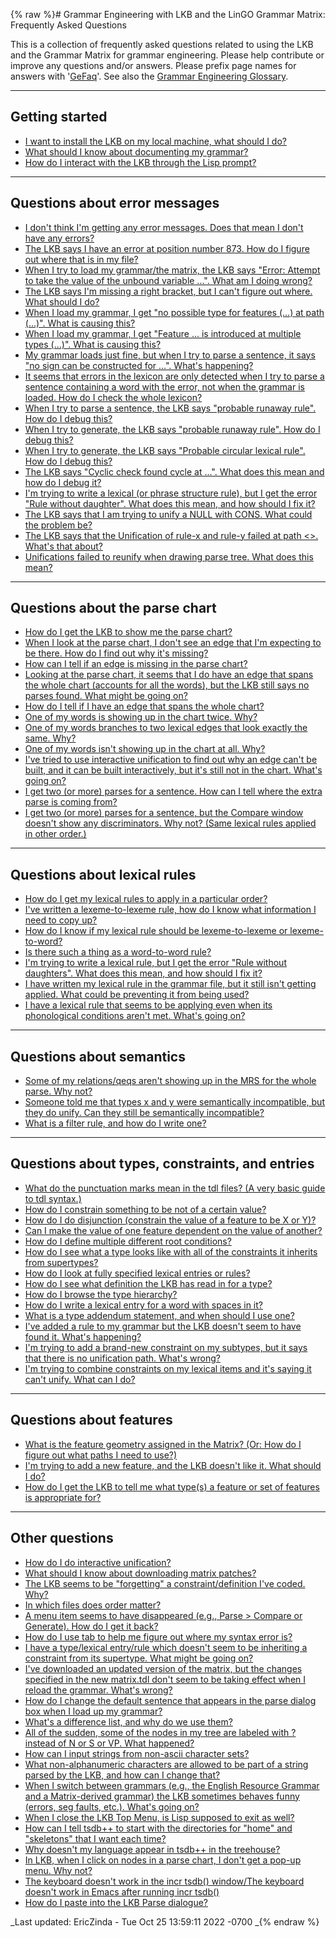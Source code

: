 {% raw %}# Grammar Engineering with LKB and the LinGO Grammar Matrix: Frequently Asked Questions

This is a collection of frequently asked questions related to using the
LKB and the Grammar Matrix for grammar engineering. Please help
contribute or improve any questions and/or answers. Please prefix page
names for answers with '[GeFaq](GeFaq)'. See also the [Grammar
Engineering Glossary](/GeGlossary).

* * *

## Getting started

- [I want to install the LKB on my local machine, what should I
do?](GeFaqLkbInstallation)
- [What should I know about documenting my
grammar?](GeFaqGrammarDocumentation)
- [How do I interact with the LKB through the Lisp
prompt?](GeFaqLispPromptTips)

* * *

## Questions about error messages

- [I don't think I'm getting any error messages. Does that mean I
don't have any errors?](GeFaqNoError)
- [The LKB says I have an error at position number 873. How do I
figure out where that is in my file?](GeFaqLoadScript)
- [When I try to load my grammar/the matrix, the LKB says "Error:
Attempt to take the value of the unbound variable ...". What am I
doing wrong?](../GeFaqGotoChar)
- [The LKB says I'm missing a right bracket, but I can't figure out
where. What should I do?](../GeFaqRightBracket)
- [When I load my grammar, I get "no possible type for features (...)
at path (...)". What is causing this?](../GeFaqNoPossibleType)
- [When I load my grammar, I get "Feature ... is introduced at
multiple types (...)". What is causing this?](GeFaqFeatureMultiType)
- [My grammar loads just fine, but when I try to parse a sentence, it
says "no sign can be constructed for ...". What's
happening?](GeFaqNoSign)
- [It seems that errors in the lexicon are only detected when I try to
parse a sentence containing a word with the error, not when the
grammar is loaded. How do I check the whole
lexicon?](/GeFaqLexiconErrors)
- [When I try to parse a sentence, the LKB says "probable runaway
rule". How do I debug this?](../GeFaqRunawayRule1)
- [When I try to generate, the LKB says "probable runaway rule". How
do I debug this?](GeFaqRunawayRule2)
- [When I try to generate, the LKB says "Probable circular lexical
rule". How do I debug this?](../GeFaqCircularLexRule)
- [The LKB says "Cyclic check found cycle at ...". What does this mean
and how do I debug it?](GeFaqCyclicCheck)
- [I'm trying to write a lexical (or phrase structure rule), but I get
the error "Rule without daughter". What does this mean, and how
should I fix it?](GeFaqRuleWithoutDaughter)
- [The LKB says that I am trying to unify a NULL with CONS. What could
the problem be?](/GeFaqUnifyingNullWithCons)
- [The LKB says that the Unification of rule-x and rule-y failed at
path &lt;&gt;. What's that about?](/GeFaqFailedAtPath)
- [Unifications failed to reunify when drawing parse tree. What does
this mean?](/GeFaqFailedToReunify)

* * *

## Questions about the parse chart

- [How do I get the LKB to show me the parse chart?](GeFaqShowChart)
- [When I look at the parse chart, I don't see an edge that I'm
expecting to be there. How do I find out why it's
missing?](../GeFaqMissingEdge)
- [How can I tell if an edge is missing in the parse
chart?](../GeFaqMissingHowTo)
- [Looking at the parse chart, it seems that I do have an edge that
spans the whole chart (accounts for all the words), but the LKB
still says no parses found. What might be going on?](GeFaqRootFail)
- [How do I tell if I have an edge that spans the whole
chart?](../GeFaqSpanningEdge)
- [One of my words is showing up in the chart twice.
Why?](GeFaqChartTwice)
- [One of my words branches to two lexical edges that look exactly the
same. Why?](/GeFaqTwoLexEdges)
- [One of my words isn't showing up in the chart at all.
Why?](/GeFaqWordNotInChart)
- [I've tried to use interactive unification to find out why an edge
can't be built, and it can be built interactively, but it's still
not in the chart. What's going on?](GeFaqUnifySurprise)
- [I get two (or more) parses for a sentence. How can I tell where the
extra parse is coming from?](/GeFaqExtraParse1)
- [I get two (or more) parses for a sentence, but the Compare window
doesn't show any discriminators. Why not? (Same lexical rules
applied in other order.)](/GeFaqExtraParse2)

* * *

## Questions about lexical rules

- [How do I get my lexical rules to apply in a particular
order?](/GeFaqLexRuleOrder)
- [I've written a lexeme-to-lexeme rule, how do I know what
information I need to copy up?](/GeFaqLexToLexRule)
- [How do I know if my lexical rule should be lexeme-to-lexeme or
lexeme-to-word?](/GeFaqLexToWhatRule)
- [Is there such a thing as a word-to-word
rule?](/GeFaqWordToWordRule)
- [I'm trying to write a lexical rule, but I get the error "Rule
without daughters". What does this mean, and how should I fix
it?](GeFaqRuleWithoutDaughters)
- [I have written my lexical rule in the grammar file, but it still
isn't getting applied. What could be preventing it from being
used?](GeFaqNoEntry2)
- [I have a lexical rule that seems to be applying even when its
phonological conditions aren't met. What's going
on?](GeFaqOverApplicationLexRule)

* * *

## Questions about semantics

- [Some of my relations/qeqs aren't showing up in the MRS for the
whole parse. Why not?](../GeFaqMissingRels)
- [Someone told me that types x and y were semantically incompatible,
but they do unify. Can they still be semantically
incompatible?](/GeFaqSemanticIncompatibility)
- [What is a filter rule, and how do I write one?](/GeFaqFilterRules)

* * *

## Questions about types, constraints, and entries

- [What do the punctuation marks mean in the tdl files? (A very basic
guide to tdl syntax.)](GeFaqTdlSyntax)
- [How do I constrain something to be not of a certain
value?](../GeFaqNegValue)
- [How do I do disjunction (constrain the value of a feature to be X
or Y)?](GeFaqDisjunctiveValue)
- [Can I make the value of one feature dependent on the value of
another?](GeFaqDistributedDisjunction)
- [How do I define multiple different root
conditions?](/GeFaqMultipleRoot)
- [How do I see what a type looks like with all of the constraints it
inherits from supertypes?](../GeFaqExpandedType)
- [How do I look at fully specified lexical entries or
rules?](../GeFaqViewEntry)
- [How do I see what definition the LKB has read in for a
type?](../GeFaqViewType)
- [How do I browse the type hierarchy?](../GeFaqViewHierarchy)
- [How do I write a lexical entry for a word with spaces in
it?](/GeFaqLexEntrySpaces)
- [What is a type addendum statement, and when should I use
one?](../GeFaqTypeAddendum)
- [I've added a rule to my grammar but the LKB doesn't seem to have
found it. What's happening?](../GeFaqNoRule)
- [I'm trying to add a brand-new constraint on my subtypes, but it
says that there is no unification path. What's
wrong?](/GeFaqNoUnificationPath)
- [I'm trying to combine constraints on my lexical items and it's
saying it can't unify. What can I do?](/GeFaqCombineConstraints)

* * *

## Questions about features

- [What is the feature geometry assigned in the Matrix? (Or: How do I
figure out what paths I need to use?)](../GeFaqFeatureGeometry)
- [I'm trying to add a new feature, and the LKB doesn't like it. What
should I do?](../GeFaqNewFeature)
- [How do I get the LKB to tell me what type(s) a feature or set of
features is appropriate for?](GeFaqFindTypeForFeatures)

* * *

## Other questions

- [How do I do interactive unification?](../GeFaqInteractiveUnify)
- [What should I know about downloading matrix
patches?](/GeFaqMatrixPatches)
- [The LKB seems to be "forgetting" a constraint/definition I've
coded. Why?](GeFaqForgottenConstraint)
- [In which files does order matter?](../GeFaqOrderMatters)
- [A menu item seems to have disappeared (e.g., Parse &gt; Compare or
Generate). How do I get it back?](GeFaqExpandMenu)
- [How do I use tab to help me figure out where my syntax error
is?](../GeFaqTabIndentation)
- [I have a type/lexical entry/rule which doesn't seem to be
inheriting a constraint from its supertype. What might be going
on?](GeFaqConfusingTypo)
- [I've downloaded an updated version of the matrix, but the changes
specified in the new matrix.tdl don't seem to be taking effect when
I reload the grammar. What's wrong?](GeFaqTdlTxt)
- [How do I change the default sentence that appears in the parse
dialog box when I load up my grammar?](/GeFaqDefaultSentence)
- [What's a difference list, and why do we use them?](../GeFaqDiffList)
- [All of the sudden, some of the nodes in my tree are labeled with ?
instead of N or S or VP. What happened?](/GeFaqQuestionMarkNodes)
- [How can I input strings from non-ascii character
sets?](GeFaqUnicodeInput)
- [What non-alphanumeric characters are allowed to be part of a string
parsed by the LKB, and how can I change that?](../GeFaqNonAlpha)
- [When I switch between grammars (e.g., the English Resource Grammar
and a Matrix-derived grammar) the LKB sometimes behaves funny
(errors, seg faults, etc.). What's going
on?](GeFaqSwitchingGrammars)
- [When I close the LKB Top Menu, is Lisp supposed to exit as
well?](../GeFaqClickX)
- [How can I tell tsdb++ to start with the directories for "home" and
"skeletons" that I want each time?](https://blog.inductorsoftware.com/docsproto/tools/GeFaqTsdbRc)
- [Why doesn't my language appear in tsdb++ in the
treehouse?](/GeFaqTsdbTreehouse)
- [In LKB, when I click on nodes in a parse chart, I don't get a
pop-up menu. Why not?](/GeFaqChartNoPopups)
- [The keyboard doesn't work in the incr tsdb() window/The keyboard
doesn't work in Emacs after running incr
tsdb()](GeFaqKeyboardNotWorking)
- [How do I paste into the LKB Parse dialogue?](GeFaqPasteShortcut)

_Last updated: EricZinda - Tue Oct 25 13:59:11 2022 -0700
_{% endraw %}